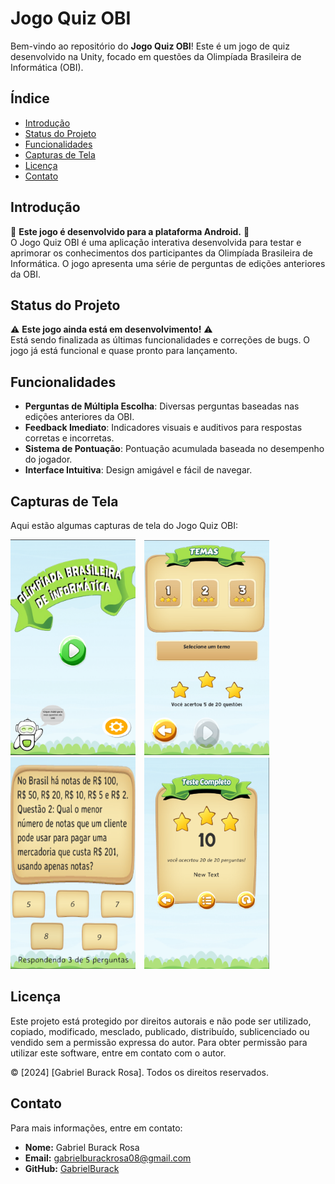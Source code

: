 # Jogo Quiz OBI

Bem-vindo ao repositório do **Jogo Quiz OBI**! Este é um jogo de quiz desenvolvido na Unity, focado em questões da Olimpíada Brasileira de Informática (OBI).

## Índice

- [Introdução](#introdução)
- [Status do Projeto](#status-do-projeto)
- [Funcionalidades](#funcionalidades)
- [Capturas de Tela](#capturas-de-tela)
- [Licença](#licença)
- [Contato](#contato)

## Introdução
📱 **Este jogo é desenvolvido para a plataforma Android.** 📱  
O Jogo Quiz OBI é uma aplicação interativa desenvolvida para testar e aprimorar os conhecimentos dos participantes da Olimpíada Brasileira de Informática. O jogo apresenta uma série de perguntas de edições anteriores da OBI.  


## Status do Projeto

⚠️ **Este jogo ainda está em desenvolvimento!** ⚠️  
Está sendo finalizada as últimas funcionalidades e correções de bugs. O jogo já está funcional e quase pronto para lançamento.

## Funcionalidades

- **Perguntas de Múltipla Escolha**: Diversas perguntas baseadas nas edições anteriores da OBI.
- **Feedback Imediato**: Indicadores visuais e auditivos para respostas corretas e incorretas.
- **Sistema de Pontuação**: Pontuação acumulada baseada no desempenho do jogador.
- **Interface Intuitiva**: Design amigável e fácil de navegar.

## Capturas de Tela

Aqui estão algumas capturas de tela do Jogo Quiz OBI:

<p float="left">
  <img src="game-screenshots/Captura%20de%20tela%202024-08-03%20145110.png" alt="Tela Inicial" width="200" style="margin-right: 10px;">
  <img src="game-screenshots/Captura%20de%20tela%202024-08-03%20145128.png" alt="Escolher tema" width="200" style="margin-right: 10px;">
  <img src="game-screenshots/Captura%20de%20tela%202024-08-03%20145211.png" alt="Tela pergunta" width="200" style="margin-right: 10px;">
  <img src="game-screenshots/Captura%20de%20tela%202024-08-03%20145221.png" alt="Nota Final" width="200">
</p>

## Licença

Este projeto está protegido por direitos autorais e não pode ser utilizado, copiado, modificado, mesclado, publicado, distribuído, sublicenciado ou vendido sem a permissão expressa do autor. Para obter permissão para utilizar este software, entre em contato com o autor.

© [2024] [Gabriel Burack Rosa]. Todos os direitos reservados.

## Contato

Para mais informações, entre em contato:

- **Nome:** Gabriel Burack Rosa
- **Email:** gabrielburackrosa08@gmail.com
- **GitHub:** [GabrielBurack](https://github.com/GabrielBurack)
